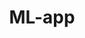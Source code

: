 ---
layout: list
title: ML-app
slug: ML-app
sitemap: false

description: >
  Applications of the Machine Learning algorithm
---